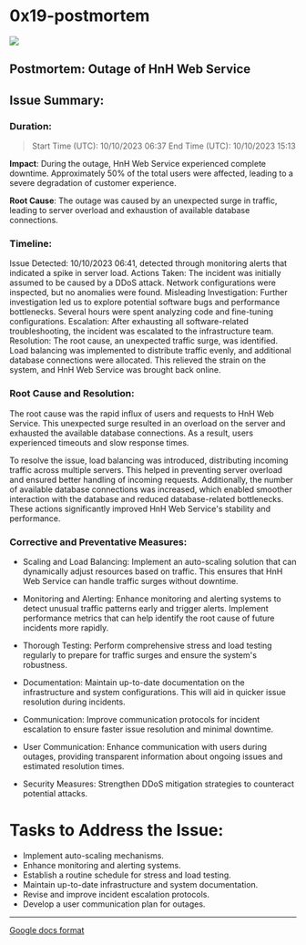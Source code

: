 # 0x19-postmortem

![](https://i.gifer.com/77by.gif)

## Postmortem: Outage of HnH Web Service
## Issue Summary:
### Duration:
> Start Time (UTC): 10/10/2023 06:37
> End Time (UTC): 10/10/2023 15:13

**Impact**: During the outage, HnH Web Service experienced complete downtime. Approximately 50% of the total users were affected, leading to a severe degradation of customer experience.

**Root Cause**: The outage was caused by an unexpected surge in traffic, leading to server overload and exhaustion of available database connections.

### Timeline:
Issue Detected: 10/10/2023 06:41, detected through monitoring alerts that indicated a spike in server load.
Actions Taken: The incident was initially assumed to be caused by a DDoS attack. Network configurations were inspected, but no anomalies were found.
Misleading Investigation: Further investigation led us to explore potential software bugs and performance bottlenecks. Several hours were spent analyzing code and fine-tuning configurations.
Escalation: After exhausting all software-related troubleshooting, the incident was escalated to the infrastructure team.
Resolution: The root cause, an unexpected traffic surge, was identified. Load balancing was implemented to distribute traffic evenly, and additional database connections were allocated. This relieved the strain on the system, and HnH Web Service was brought back online.

### Root Cause and Resolution:
The root cause was the rapid influx of users and requests to HnH Web Service. This unexpected surge resulted in an overload on the server and exhausted the available database connections. As a result, users experienced timeouts and slow response times. 

To resolve the issue, load balancing was introduced, distributing incoming traffic across multiple servers. This helped in preventing server overload and ensured better handling of incoming requests. Additionally, the number of available database connections was increased, which enabled smoother interaction with the database and reduced database-related bottlenecks. These actions significantly improved HnH Web Service's stability and performance.

### Corrective and Preventative Measures:
- Scaling and Load Balancing: Implement an auto-scaling solution that can dynamically adjust resources based on traffic. This ensures that HnH Web Service can handle traffic surges without downtime.

- Monitoring and Alerting: Enhance monitoring and alerting systems to detect unusual traffic patterns early and trigger alerts. Implement performance metrics that can help identify the root cause of future incidents more rapidly.

- Thorough Testing: Perform comprehensive stress and load testing regularly to prepare for traffic surges and ensure the system's robustness.

- Documentation: Maintain up-to-date documentation on the infrastructure and system configurations. This will aid in quicker issue resolution during incidents.

- Communication: Improve communication protocols for incident escalation to ensure faster issue resolution and minimal downtime.

- User Communication: Enhance communication with users during outages, providing transparent information about ongoing issues and estimated resolution times.

- Security Measures: Strengthen DDoS mitigation strategies to counteract potential attacks.

# Tasks to Address the Issue:
- Implement auto-scaling mechanisms.
- Enhance monitoring and alerting systems.
- Establish a routine schedule for stress and load testing.
- Maintain up-to-date infrastructure and system documentation.
- Revise and improve incident escalation protocols.
- Develop a user communication plan for outages.

---
[Google docs format](https://docs.google.com/document/d/13gT23jWfgIJR0mLoJd-bv8qYaf-UpFyo8sKrWCPVN6g/edit?usp=sharing)
